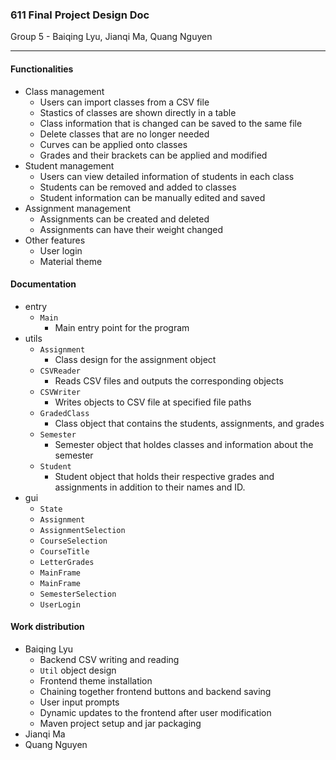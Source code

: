 ### 611 Final Project Design Doc

Group 5 - Baiqing Lyu, Jianqi Ma, Quang Nguyen

---

#### Functionalities

* Class management
  * Users can import classes from a CSV file
  * Stastics of classes are shown directly in a table
  * Class information that is changed can be saved to the same file
  * Delete classes that are no longer needed
  * Curves can be applied onto classes
  * Grades and their brackets can be applied and modified
* Student management
  * Users can view detailed information of students in each class
  * Students can be removed and added to classes
  * Student information can be manually edited and saved
* Assignment management
  * Assignments can be created and deleted
  * Assignments can have their weight changed
* Other features
  * User login
  * Material theme

#### Documentation
* entry
  * `Main`
    * Main entry point for the program
* utils
  * `Assignment`
    * Class design for the assignment object
  * `CSVReader`
    * Reads CSV files and outputs the corresponding objects
  * `CSVWriter`
    * Writes objects to CSV file at specified file paths
  * `GradedClass`
    * Class object that contains the students, assignments, and grades
  * `Semester`
    * Semester object that holdes classes and information about the semester
  * `Student`
    * Student object that holds their respective grades and assignments in addition to their names and ID.
* gui
  * `State`
  * `Assignment`
  * `AssignmentSelection`
  * `CourseSelection`
  * `CourseTitle`
  * `LetterGrades`
  * `MainFrame`
  * `MainFrame`
  * `SemesterSelection`
  * `UserLogin`
#### Work distribution

* Baiqing Lyu
  * Backend CSV writing and reading
  * `Util` object design
  * Frontend theme installation
  * Chaining together frontend buttons and backend saving
  * User input prompts
  * Dynamic updates to the frontend after user modification
  * Maven project setup and jar packaging
* Jianqi Ma
* Quang Nguyen